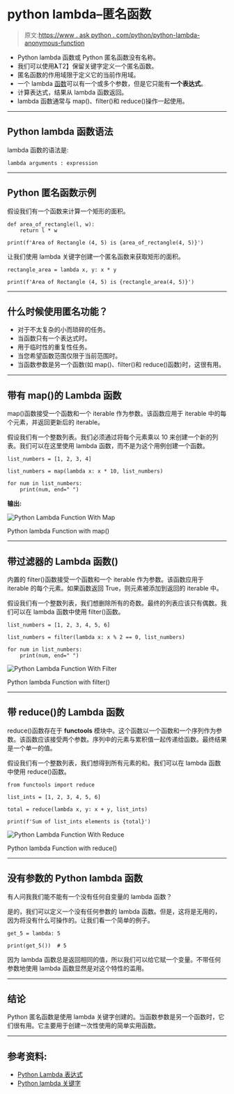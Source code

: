 # python lambda–匿名函数

> 原文:[https://www . ask python . com/python/python-lambda-anonymous-function](https://www.askpython.com/python/python-lambda-anonymous-function)

*   Python lambda 函数或 Python 匿名函数没有名称。
*   我们可以使用**λ**T2】保留关键字定义一个匿名函数。
*   匿名函数的作用域限于定义它的当前作用域。
*   一个 lambda [函数](https://www.askpython.com/python/python-functions)可以有一个或多个参数，但是它只能有**一个表达式**。
*   计算表达式，结果从 lambda 函数返回。
*   lambda 函数通常与 map()、filter()和 reduce()操作一起使用。

* * *

## Python lambda 函数语法

lambda 函数的语法是:

```
lambda arguments : expression

```

* * *

## Python 匿名函数示例

假设我们有一个函数来计算一个矩形的面积。

```
def area_of_rectangle(l, w):
    return l * w

print(f'Area of Rectangle (4, 5) is {area_of_rectangle(4, 5)}')

```

让我们使用 lambda 关键字创建一个匿名函数来获取矩形的面积。

```
rectangle_area = lambda x, y: x * y

print(f'Area of Rectangle (4, 5) is {rectangle_area(4, 5)}')

```

* * *

## 什么时候使用匿名功能？

*   对于不太复杂的小而琐碎的任务。
*   当函数只有一个表达式时。
*   用于临时性的重复性任务。
*   当您希望函数范围仅限于当前范围时。
*   当函数参数是另一个函数(如 map()、filter()和 reduce()函数)时，这很有用。

* * *

## 带有 map()的 Lambda 函数

map()函数接受一个函数和一个 iterable 作为参数。该函数应用于 iterable 中的每个元素，并返回更新后的 iterable。

假设我们有一个整数列表。我们必须通过将每个元素乘以 10 来创建一个新的列表。我们可以在这里使用 lambda 函数，而不是为这个用例创建一个函数。

```
list_numbers = [1, 2, 3, 4]

list_numbers = map(lambda x: x * 10, list_numbers)

for num in list_numbers:
    print(num, end=" ")

```

**输出:**

![Python Lambda Function With Map](../Images/41303a9986ab26a8bbdd1bbbc9efe5fc.png)

Python lambda Function with map()

* * *

## 带过滤器的 Lambda 函数()

内置的 filter()函数接受一个函数和一个 iterable 作为参数。该函数应用于 iterable 的每个元素。如果函数返回 True，则元素被添加到返回的 iterable 中。

假设我们有一个整数列表，我们想删除所有的奇数。最终的列表应该只有偶数。我们可以在 lambda 函数中使用 filter()函数。

```
list_numbers = [1, 2, 3, 4, 5, 6]

list_numbers = filter(lambda x: x % 2 == 0, list_numbers)

for num in list_numbers:
    print(num, end=" ")

```

![Python Lambda Function With Filter](../Images/63057e4d996a4cb915d5794ddc9ae2be.png)

Python lambda Function with filter()

* * *

## 带 reduce()的 Lambda 函数

reduce()函数存在于 **functools** 模块中。这个函数以一个函数和一个序列作为参数。该函数应该接受两个参数。序列中的元素与累积值一起传递给函数。最终结果是一个单一的值。

假设我们有一个整数列表，我们想得到所有元素的和。我们可以在 lambda 函数中使用 reduce()函数。

```
from functools import reduce

list_ints = [1, 2, 3, 4, 5, 6]

total = reduce(lambda x, y: x + y, list_ints)

print(f'Sum of list_ints elements is {total}')

```

![Python Lambda Function With Reduce](../Images/2b5fb85836e69404064aefa803983063.png)

Python lambda Function with reduce()

* * *

## 没有参数的 Python lambda 函数

有人问我我们能不能有一个没有任何自变量的 lambda 函数？

是的，我们可以定义一个没有任何参数的 lambda 函数。但是，这将是无用的，因为将没有什么可操作的。让我们看一个简单的例子。

```
get_5 = lambda: 5

print(get_5())  # 5

```

因为 lambda 函数总是返回相同的值，所以我们可以给它赋一个变量。不带任何参数地使用 lambda 函数显然是对这个特性的滥用。

* * *

## 结论

Python 匿名函数是使用 lambda 关键字创建的。当函数参数是另一个函数时，它们很有用。它主要用于创建一次性使用的简单实用函数。

* * *

## 参考资料:

*   [Python Lambda 表达式](https://docs.python.org/3/tutorial/controlflow.html#lambda-expressions)
*   [Python lambda 关键字](https://docs.python.org/3/reference/expressions.html#lambda)